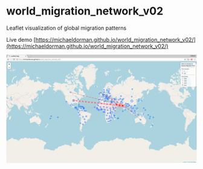 # world_migration_network_v02

Leaflet visualization of global migration patterns

Live demo
[https://michaeldorman.github.io/world_migration_network_v02/](https://michaeldorman.github.io/world_migration_network_v02/)

![Screenshot](screenshot.png)

